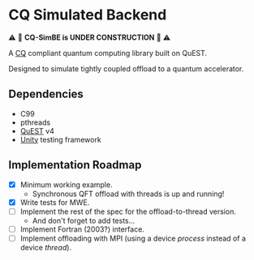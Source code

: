 # CQ Simulated Backend

:warning: :construction: **CQ-SimBE is UNDER CONSTRUCTION** :construction: :warning:

A [CQ](https://github.com/EPCCed/cq-spec) compliant quantum computing library built on QuEST.

Designed to simulate tightly coupled offload to a quantum accelerator.

## Dependencies

- C99
- pthreads
- [QuEST](https://github.com/QuEST-Kit/QuEST) v4
- [Unity](https://github.com/ThrowTheSwitch/Unity) testing framework

## Implementation Roadmap

- [x] Minimum working example.
  - Synchronous QFT offload with threads is up and running!
- [x] Write tests for MWE.
- [ ] Implement the rest of the spec for the offload-to-thread version.
  - And don't forget to add tests...
- [ ] Implement Fortran (2003?) interface.
- [ ] Implement offloading with MPI (using a device _process_ instead of a device _thread_).